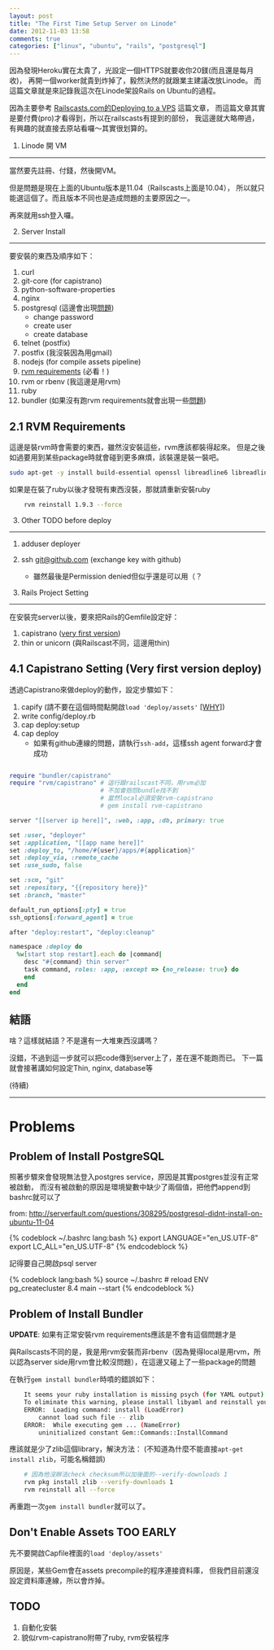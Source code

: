 ```yaml
---
layout: post
title: "The First Time Setup Server on Linode"
date: 2012-11-03 13:58
comments: true
categories: ["linux", "ubuntu", "rails", "postgresql"]
---
```


因為發現Heroku實在太貴了，光設定一個HTTPS就要收你20鎂(而且還是每月收)，
再開一個worker就貴到炸掉了，毅然決然的就跟業主建議改放Linode。
而這篇文章就是來記錄我這次在Linode架設Rails on Ubuntu的過程。

<!-- more -->

因為主要參考 [Railscasts.com的Deploying to a VPS][1] 這篇文章，
而這篇文章其實是要付費(pro)才看得到，所以在railscasts有提到的部份，
我這邊就大略帶過，有興趣的就直接去原站看囉～其實很划算的。

1. Linode 開 VM
---------------
當然要先註冊、付錢，然後開VM。

但是問題是現在上面的Ubuntu版本是11.04（Railscasts上面是10.04），
所以就只能選這個了。而且版本不同也是造成問題的主要原因之一。

再來就用ssh登入囉。


2. Server Install
-----------------
要安裝的東西及順序如下：

1. curl
2. git-core (for capistrano)
3. python-software-properties
4. nginx
5. postgresql (這邊會出現[問題](#install_psql_problem))
	* change password
	* create user 
	* create database
6. telnet (postfix)
7. postfix (我沒裝因為用gmail)
8. nodejs (for compile assets pipeline)
9. [rvm requirements](#rvm_requirements) (必看！)
10. rvm or rbenv (我這邊是用rvm)
11. ruby
12. bundler (如果沒有跑rvm requirements就會出現一些[問題](#install_bundler_problem))

2.1 RVM Requirements
--------------------
這邊是裝rvm時會需要的東西，雖然沒安裝這些，rvm應該都裝得起來。
但是之後如過要用到某些package時就會碰到更多麻煩，該裝還是裝一裝吧。

``` bash
sudo apt-get -y install build-essential openssl libreadline6 libreadline6-dev curl git-core zlib1g zlib1g-dev libssl-dev libyaml-dev libsqlite3-dev sqlite3 libxml2-dev libxslt-dev autoconf libc6-dev ncurses-dev automake libtool bison subversion pkg-config
```

如果是在裝了ruby以後才發現有東西沒裝，那就請重新安裝ruby

```bash
	rvm reinstall 1.9.3 --force
```

3. Other TODO before deploy
---------------------------
1. adduser deployer
2. ssh git@github.com (exchange key with github)
	* 雖然最後是Permission denied但似乎還是可以用（？


4. Rails Project Setting
------------------------
在安裝完server以後，要來把Rails的Gemfile設定好：

1. capistrano ([very first version](#capistrano_setting))
2. thin or unicorn (與Railscast不同，這邊用thin)

<a id="capistrano_setting"></a>
4.1 Capistrano Setting (Very first version deploy)
--------------------------------------------------
透過Capistrano來做deploy的動作，設定步驟如下：

1. capify (請不要在這個時間點開啟`load 'deploy/assets'` [[WHY]](#dont_enable_assets_too_early))
2. write config/deploy.rb
3. cap deploy:setup
4. cap deploy
	* 如果有github連線的問題，請執行`ssh-add`，這樣ssh agent forward才會成功

``` ruby config/deploy.rb

require "bundler/capistrano"
require "rvm/capistrano" # 這行跟railscast不同，用rvm必加
						 # 不加會抱怨bundle找不到
						 # 當然local必須安裝rvm-capistrano
						 # gem install rvm-capistrano

server "[[server ip here]]", :web, :app, :db, primary: true

set :user, "deployer"
set :application, "[[app name here]]"
set :deploy_to, "/home/#{user}/apps/#{application}"
set :deploy_via, :remote_cache
set :use_sudo, false

set :scm, "git"
set :repository, "{{repository here}}"
set :branch, "master"

default_run_options[:pty] = true
ssh_options[:forward_agent] = true

after "deploy:restart", "deploy:cleanup"

namespace :deploy do
  %w[start stop restart].each do |command|
    desc "#{command} thin server"
    task command, roles: :app, :except => {no_release: true} do
    end 
  end 
end
```

結語
----
啥？這樣就結語？不是還有一大堆東西沒講嗎？

沒錯，不過到這一步就可以把code傳到server上了，差在還不能跑而已。
下一篇就會接著講如何設定Thin, nginx, database等

(待續)

----------

Problems
========

<a id="install_psql_problem"></a>
Problem of Install PostgreSQL
-----------------------------
照著步驟來會發現無法登入postgres service，原因是其實postgres並沒有正常被啟動，
而沒有被啟動的原因是環境變數中缺少了兩個值，把他們append到bashrc就可以了

from: <http://serverfault.com/questions/308295/postgresql-didnt-install-on-ubuntu-11-04>

{% codeblock ~/.bashrc lang:bash %}
	export LANGUAGE="en_US.UTF-8"
	export LC_ALL="en_US.UTF-8"
{% endcodeblock %}

記得要自己開啟psql server

{% codeblock lang:bash %}
	source ~/.bashrc # reload ENV
	pg_createcluster 8.4 main --start
{% endcodeblock %}

<a id="install_bundler_problem"></a>
Problem of Install Bundler
--------------------------
**UPDATE**: 如果有正常安裝rvm requirements應該是不會有這個問題才是

與Railscasts不同的是，我是用rvm安裝而非rbenv（因為覺得local是用rvm，所以認為server 
side用rvm會比較沒問題），在這邊又碰上了一些package的問題

在執行`gem install bundler`時噴的錯誤如下：

``` bash
	It seems your ruby installation is missing psych (for YAML output).
	To eliminate this warning, please install libyaml and reinstall your ruby.
	ERROR:  Loading command: install (LoadError)
		cannot load such file -- zlib
	ERROR:  While executing gem ... (NameError)
		uninitialized constant Gem::Commands::InstallCommand
```

應該就是少了zlib這個library，解決方法：
(不知道為什麼不能直接`apt-get install zlib`，可能名稱錯誤)

``` bash
	# 因為他沒辦法check checksum所以加後面的--verify-downloads 1
	rvm pkg install zlib --verify-downloads 1 
	rvm reinstall all --force
```

再重跑一次`gem install bundler`就可以了。

<a id="dont_enable_assets_too_early"></a>
Don't Enable Assets TOO EARLY
-----------------------------
先不要開啟Capfile裡面的`load 'deploy/assets'`

原因是，某些Gem會在assets precompile的程序連接資料庫，
但我們目前還沒設定資料庫連線，所以會炸掉。 

TODO
----
1. 自動化安裝
2. 貌似rvm-capistrano附帶了ruby, rvm安裝程序


[1]: http://railscasts.com/episodes/335-deploying-to-a-vps

